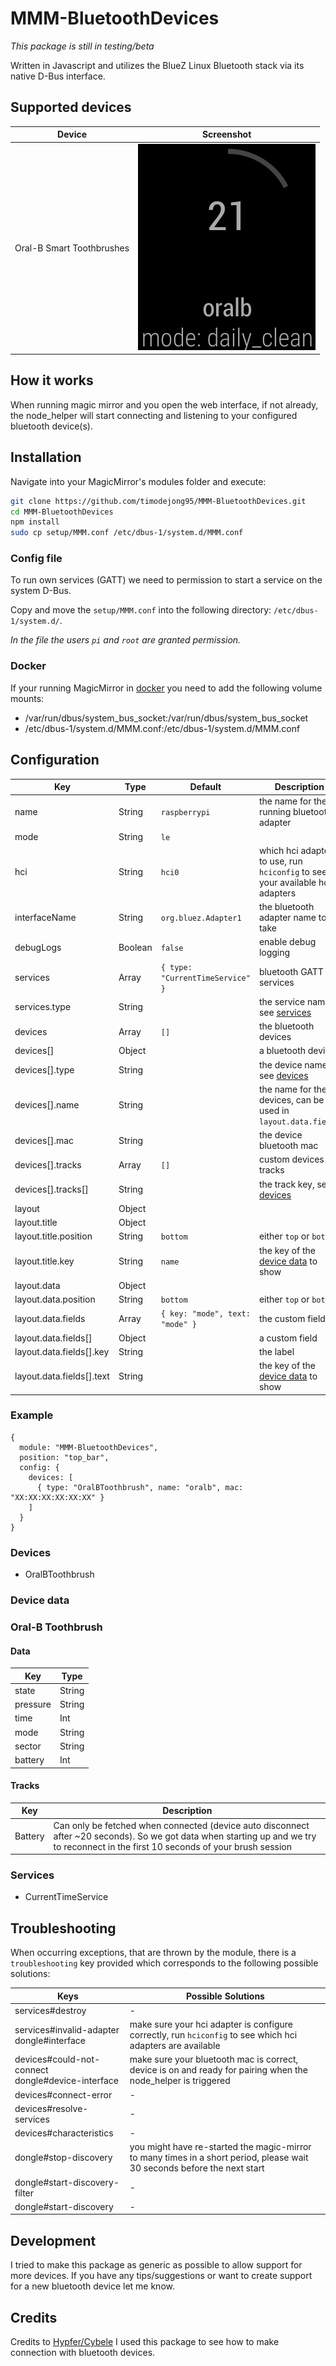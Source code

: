 # MMM-BluetoothDevices

*This package is still in testing/beta* 

Written in Javascript and utilizes the BlueZ Linux Bluetooth stack via its native D-Bus interface.

## Supported devices
| Device                    | Screenshot                                      |
| ---                       | ---                                             |
| Oral-B Smart Toothbrushes | ![Screenshot](/screenshots/oralbtoothbrush.png) |

## How it works
When running magic mirror and you open the web interface, if not already, the node_helper will start connecting and listening to your configured bluetooth device(s).

## Installation
Navigate into your MagicMirror's modules folder and execute:
```bash
git clone https://github.com/timodejong95/MMM-BluetoothDevices.git
cd MMM-BluetoothDevices
npm install
sudo cp setup/MMM.conf /etc/dbus-1/system.d/MMM.conf
```

### Config file
To run own services (GATT) we need to permission to start a service on the system D-Bus.

Copy and move the `setup/MMM.conf` into the following directory: `/etc/dbus-1/system.d/`.

*In the file the users `pi` and `root` are granted permission.*

### Docker
If your running MagicMirror in [docker](https://docs.magicmirror.builders/getting-started/installation.html#docker-image) you need to add the following volume mounts:
- /var/run/dbus/system_bus_socket:/var/run/dbus/system_bus_socket
- /etc/dbus-1/system.d/MMM.conf:/etc/dbus-1/system.d/MMM.conf

## Configuration
| Key                       | Type    | Default                          | Description                                                                  |
| ---                       | ---     | ---                              | ---                                                                          |
| name                      | String  | `raspberrypi`                    | the name for the running bluetooth adapter                                   |
| mode                      | String  | `le`                             |                                                                              |
| hci                       | String  | `hci0`                           | which hci adapter to use, run `hciconfig` to see your available hci adapters |
| interfaceName             | String  | `org.bluez.Adapter1`             | the bluetooth adapter name to take                                           |
| debugLogs                 | Boolean | `false`                          | enable debug logging                                                         |
| services                  | Array   | `{ type: "CurrentTimeService" }` | bluetooth GATT services                                                      |
| services.type             | String  |                                  | the service name, see [services](#services)                                  |
| devices                   | Array   | `[]`                             | the bluetooth devices                                                        |
| devices[]                 | Object  |                                  | a bluetooth device                                                           |
| devices[].type            | String  |                                  | the device name, see [devices](#devices)                                     |
| devices[].name            | String  |                                  | the name for the devices, can be used in `layout.data.fields`                |
| devices[].mac             | String  |                                  | the device bluetooth mac                                                     |
| devices[].tracks          | Array   | `[]`                             | custom devices tracks                                                        |
| devices[].tracks[]        | String  |                                  | the track key, see [devices](#devices)                                       |
| layout                    | Object  |                                  |                                                                              |
| layout.title              | Object  |                                  |                                                                              |
| layout.title.position     | String  | `bottom`                         | either `top` or `bottom`                                                     |
| layout.title.key          | String  | `name`                           | the key of the [device data](#device-data) to show                           |
| layout.data               | Object  |                                  |                                                                              |
| layout.data.position      | String  | `bottom`                         | either `top` or `bottom`                                                     |
| layout.data.fields        | Array   | `{ key: "mode", text: "mode" }`  | the custom fields                                                            |
| layout.data.fields[]      | Object  |                                  | a custom field                                                               |
| layout.data.fields[].key  | String  |                                  | the label                                                                    |
| layout.data.fields[].text | String  |                                  | the key of the [device data](#device-data) to show                           |
### Example
```
{
  module: "MMM-BluetoothDevices",
  position: "top_bar",
  config: {
    devices: [
      { type: "OralBToothbrush", name: "oralb", mac: "XX:XX:XX:XX:XX:XX" }
    ]
  }
}
```

### Devices
 - OralBToothbrush
 
### Device data

### Oral-B Toothbrush

#### Data
| Key      | Type   |
| ---      | ---    |
| state    | String |
| pressure | String |
| time     | Int    |
| mode     | String |
| sector   | String |
| battery  | Int    |

#### Tracks
| Key     | Description                                                                                                                                                                          |
| ---     | ---                                                                                                                                                                                  |
| Battery | Can only be fetched when connected (device auto disconnect after ~20 seconds). So we got data when starting up and we try to reconnect in the first 10 seconds of your brush session |

### Services
 - CurrentTimeService
 
## Troubleshooting
When occurring exceptions, that are thrown by the module, there is a `troubleshooting` key provided which corresponds to the following possible solutions:

| Keys                                                 | Possible Solutions                                                                                                       |
| ---                                                  | ---                                                                                                                      |
| services#destroy                                     | -                                                                                                                        |
| services#invalid-adapter<br>dongle#interface         | make sure your hci adapter is configure correctly, run `hciconfig` to see which hci adapters are available               |
| devices#could-not-connect<br>dongle#device-interface | make sure your bluetooth mac is correct, device is on and ready for pairing when the node_helper is triggered            |
| devices#connect-error                                | -                                                                                                                        |
| devices#resolve-services                             | -                                                                                                                        |
| devices#characteristics                              | -                                                                                                                        |
| dongle#stop-discovery                                | you might have re-started the magic-mirror to many times in a short period, please wait 30 seconds before the next start |
| dongle#start-discovery-filter                        | -                                                                                                                        |
| dongle#start-discovery                               | -                                                                                                                        |

## Development
I tried to make this package as generic as possible to allow support for more devices.
If you have any tips/suggestions or want to create support for a new bluetooth device let me know.
 
## Credits
Credits to [Hypfer/Cybele](https://github.com/Hypfer/Cybele) I used this package to see how to make connection with bluetooth devices.
